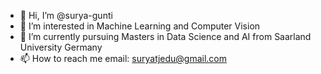 - 👋 Hi, I’m @surya-gunti
- 👀 I’m interested in Machine Learning and Computer Vision
- 🌱 I’m currently pursuing Masters in Data Science and AI from Saarland University Germany
- 📫 How to reach me email: suryatjedu@gmail.com

<!---
surya-gunti/surya-gunti is a ✨ special ✨ repository because its `README.md` (this file) appears on your GitHub profile.
You can click the Preview link to take a look at your changes.
--->
